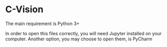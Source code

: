 # C-Vision

The main requirement is Python 3+ 

In order to open this files correctly, you will need Jupyter installed on your computer.
Another option, you may choose to open them, is PyCharm
